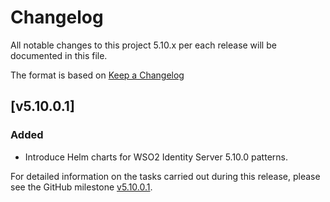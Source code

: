 # Changelog
All notable changes to this project 5.10.x per each release will be documented in this file.

The format is based on [Keep a Changelog](https://keepachangelog.com/en/1.0.0/)

## [v5.10.0.1]

### Added
- Introduce Helm charts for WSO2 Identity Server 5.10.0 patterns.

For detailed information on the tasks carried out during this release, please see the GitHub milestone
[v5.10.0.1](https://github.com/wso2/kubernetes-is/milestone/8).
